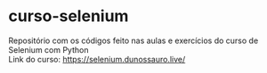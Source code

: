 # curso-selenium
Repositório com os códigos feito nas aulas e exercícios do curso de Selenium com Python </br>
Link do curso: https://selenium.dunossauro.live/
